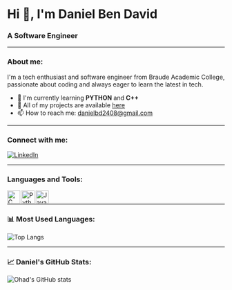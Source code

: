 # Hi 👋, I'm Daniel Ben David  
### A Software Engineer  

---

### About me:
I'm a tech enthusiast and software engineer from Braude Academic College, passionate about coding and always eager to learn the latest in tech.  

- 🌱 I'm currently learning **PYTHON** and **C++**  
- 📂 All of my projects are available [here](https://github.com/danielbd94?tab=repositories)  
- 📫 How to reach me: [danielbd2408@gmail.com](mailto:danielbd2408@gmail.com)  

---

### Connect with me:
[![LinkedIn](https://img.shields.io/badge/LinkedIn-blue?logo=linkedin&style=for-the-badge)](https://www.linkedin.com/in/daniel-ben-david/)

---

### Languages and Tools:
<img align="left" alt="C" width="30px" src="https://cdn.jsdelivr.net/gh/devicons/devicon/icons/c/c-original.svg" />
<img align="left" alt="Python" width="30px" src="https://cdn.jsdelivr.net/gh/devicons/devicon/icons/python/python-original.svg" />
<img align="left" alt="JavaScript" width="30px" src="https://cdn.jsdelivr.net/gh/devicons/devicon/icons/javascript/javascript-original.svg" />
<br/>

---

### 📊 Most Used Languages:
![Top Langs](https://github-readme-stats.vercel.app/api/top-langs/?username=danielbd94&layout=compact&theme=tokyonight)

---

### 📈 Daniel's GitHub Stats:
![Ohad's GitHub stats](https://github-readme-stats.vercel.app/api?username=danielbd94&show_icons=true&theme=tokyonight)
